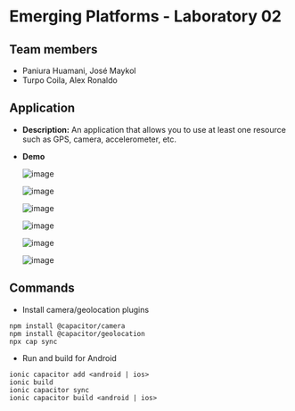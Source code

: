 # Emerging Platforms - Laboratory 02

## Team members

- Paniura Huamani, José Maykol
- Turpo Coila, Alex Ronaldo

## Application

- **Description:** An application that allows you to use at least one resource such as GPS, camera, accelerometer, etc.

- **Demo**

  ![image](https://github.com/AlexRTC1997/EP_LAB02/assets/64320646/0ff5d2e4-8047-4f04-97f7-83787255b67d)

  ![image](https://github.com/AlexRTC1997/EP_LAB02/assets/64320646/56ea7bce-3ef2-4a19-b88c-a04815619d70)

  ![image](https://github.com/AlexRTC1997/EP_LAB02/assets/64320646/5b3b1d02-400e-47bd-ae5e-4c29223e8895)

  ![image](https://github.com/AlexRTC1997/EP_LAB02/assets/64320646/86cd6c81-77db-4ca9-89f8-b5174cb1deb4)

  ![image](https://github.com/AlexRTC1997/EP_LAB02/assets/64320646/d666be37-6b1c-4126-9aad-f38bbaba67b2)

  ![image](https://github.com/AlexRTC1997/EP_LAB02/assets/64320646/82ed08ce-a6d2-4768-b3f9-89ef7bda6aa0)

## Commands

- Install camera/geolocation plugins
```
npm install @capacitor/camera
npm install @capacitor/geolocation
npx cap sync
```
- Run and build for Android
```
ionic capacitor add <android | ios>
ionic build
ionic capacitor sync
ionic capacitor build <android | ios> 
```






